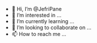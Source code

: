 - 👋 Hi, I’m @JefriPane
- 👀 I’m interested in ...
- 🌱 I’m currently learning ...
- 💞️ I’m looking to collaborate on ...
- 📫 How to reach me ...

<!---
JefriPane/JefriPane is a ✨ special ✨ repository because its `README.md` (this file) appears on your GitHub profile.
You can click the Preview link to take a look at your changes.
--->
